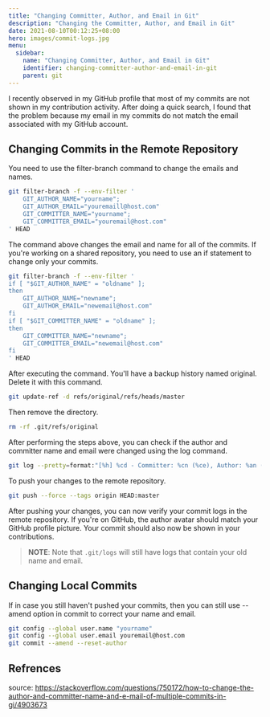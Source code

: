 ```yaml
---
title: "Changing Committer, Author, and Email in Git"
description: "Changing the Committer, Author, and Email in Git"
date: 2021-08-10T00:12:25+08:00
hero: images/commit-logs.jpg
menu:
  sidebar:
    name: "Changing Committer, Author, and Email in Git"
    identifier: changing-committer-author-and-email-in-git
    parent: git
---
```


I recently observed in my GitHub profile that most of my commits are not
shown in my contribution activity. After doing a quick search, I found that the
problem because my email in my commits do not match the email associated with
my GitHub account.

## Changing Commits in the Remote Repository

You need to use the filter-branch command to change the emails and names.

```sh
git filter-branch -f --env-filter '
    GIT_AUTHOR_NAME="yourname";
    GIT_AUTHOR_EMAIL="youremaill@host.com"
    GIT_COMMITTER_NAME="yourname";
    GIT_COMMITTER_EMAIL="youremail@host.com"
' HEAD
```

The command above changes the email and name for all of the commits. If you're
working on a shared repository, you need to use an if statement to change only
your commits.

```sh
git filter-branch -f --env-filter '
if [ "$GIT_AUTHOR_NAME" = "oldname" ];
then
    GIT_AUTHOR_NAME="newname";
    GIT_AUTHOR_EMAIL="newemail@host.com"
fi
if [ "$GIT_COMMITTER_NAME" = "oldname" ];
then
    GIT_COMMITTER_NAME="newname";
    GIT_COMMITTER_EMAIL="newemail@host.com"
fi
' HEAD
```

After executing the command. You'll have a backup history named original.
Delete it with this command.

```sh
git update-ref -d refs/original/refs/heads/master
```

Then remove the directory.

```sh
rm -rf .git/refs/original
```

After performing the steps above, you can check if the author and committer name
and email were changed using the log command.

```sh
git log --pretty=format:"[%h] %cd - Committer: %cn (%ce), Author: %an (%ae)"
```

To push your changes to the remote repository.

```sh
git push --force --tags origin HEAD:master
```

After pushing your changes, you can now verify your commit logs in the remote
repository. If you're on GitHub, the author avatar should match your GitHub
profile picture. Your commit should also now be shown in your contributions.

> **NOTE**: Note that `.git/logs` will still have logs that contain your old
name and email.

## Changing Local Commits

If in case you still haven't pushed your commits, then you can still use --amend
option in commit to correct your name and email.

```sh
git config --global user.name "yourname"
git config --global user.email youremail@host.com
git commit --amend --reset-author
```

## Refrences

source: <https://stackoverflow.com/questions/750172/how-to-change-the-author-and-committer-name-and-e-mail-of-multiple-commits-in-gi/4903673>
